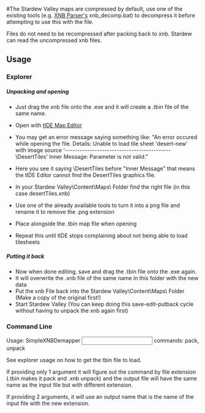 #The Stardew Valley maps are compressed by default, use one of the existing tools (e.g. [XNB Parser's](https://dl.dropbox.com/u/17271122/fez/fez_parse_0.7.zip) xnb_decomp.bat) to decompress it before attempting to use this with the file.

Files do not need to be recompressed after packing back to xnb. Stardew can read the uncompressed xnb files.

## Usage

### Explorer
##### Unpacking and opening
* Just drag the xnb file onto the .exe and it will create a .tbin file of the same name.
* Open with [tIDE Map Editor](http://tide.codeplex.com/releases)

* You may get an error message saying something like: "An error occured while opening the file. Details: Unable to load tile sheet 'desert-new' with image source '-------------------------------------------\DesertTiles' Inner Message: Parameter is not valid."
* Here you see it saying \DesertTiles before "Inner Message" that means the tIDE Editor cannot find the DesertTiles graphics file.
* In your Stardew Valley\Content\Maps\ Folder find the right file (in this case desertTiles.xnb)
* Use one of the already available tools to turn it into a png file and rename it to remove the .png extension
* Place alongside the .tbin map file when opening
* Repeat this until tIDE stops complaining about not being able to load tilesheets

##### Putting it back
* Now when done editing, save and drag the .tbin file onto the .exe again.
* It will overwrite the .xnb file of the same name in this folder with the new data
* Put the xnb File back into the Stardew Valley\Content\Maps\ Folder (Make a copy of the original first!)
* Start Stardew Valley (You can keep doing this save-edit-putback cycle without having to unpack the xnb again first)

### Command Line

Usage: SimpleXNBDemapper <command> <input> <output>
commands: pack, unpack

See explorer usage on how to get the tbin file to load.

If providing only 1 argument it will figure out the command by file extension (.tbin makes it pack and .xnb unpack) and the output file will have the same name as the input file but with different extension.

If providing 2 arguments, it will use an output name that is the name of the input file with the new extension.